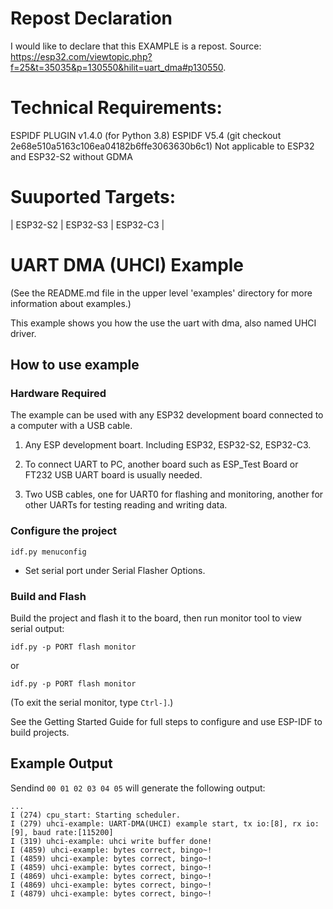 # Repost Declaration

I would like to declare that this EXAMPLE is a repost. 
Source: https://esp32.com/viewtopic.php?f=25&t=35035&p=130550&hilit=uart_dma#p130550.

# Technical Requirements:

ESPIDF PLUGIN v1.4.0 (for Python 3.8)
ESPIDF V5.4 (git checkout 2e68e510a5163c106ea04182b6ffe3063630b6c1)
Not applicable to ESP32 and ESP32-S2 without GDMA

# Suuported Targets:
| ESP32-S2 | ESP32-S3 | ESP32-C3 |


# UART DMA (UHCI) Example

(See the README.md file in the upper level 'examples' directory for more information about examples.)

This example shows you how the use the uart with dma, also named UHCI driver.


## How to use example

### Hardware Required

The example can be used with any ESP32 development board connected to a computer with a USB cable.

1. Any ESP development boart. Including ESP32, ESP32-S2, ESP32-C3.

2. To connect UART to PC, another board such as ESP_Test Board or FT232 USB UART board is usually needed.

3. Two USB cables, one for UART0 for flashing and monitoring, another for other UARTs for testing reading and writing data.

### Configure the project

```
idf.py menuconfig
```

* Set serial port under Serial Flasher Options.

### Build and Flash

Build the project and flash it to the board, then run monitor tool to view serial output:

```
idf.py -p PORT flash monitor
```
or
```
idf.py -p PORT flash monitor
```

(To exit the serial monitor, type ``Ctrl-]``.)

See the Getting Started Guide for full steps to configure and use ESP-IDF to build projects.

## Example Output

Sendind `00 01 02 03 04 05` will generate the following output:
```
...
I (274) cpu_start: Starting scheduler.
I (279) uhci-example: UART-DMA(UHCI) example start, tx io:[8], rx io:[9], baud rate:[115200]
I (319) uhci-example: uhci write buffer done!
I (4859) uhci-example: bytes correct, bingo~!
I (4859) uhci-example: bytes correct, bingo~!
I (4859) uhci-example: bytes correct, bingo~!
I (4869) uhci-example: bytes correct, bingo~!
I (4869) uhci-example: bytes correct, bingo~!
I (4879) uhci-example: bytes correct, bingo~!
```
